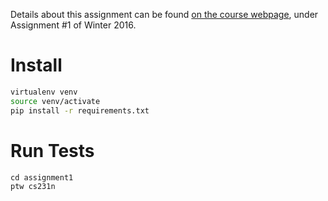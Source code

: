 Details about this assignment can be found [on the course webpage](http://cs231n.github.io/), under Assignment #1 of Winter 2016.

# Install

```bash
virtualenv venv
source venv/activate
pip install -r requirements.txt
```

# Run Tests

```
cd assignment1
ptw cs231n
```
